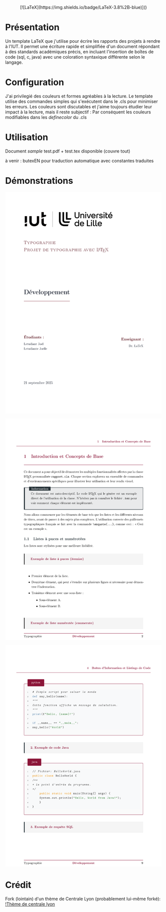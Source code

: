 <div align="center">
  [![LaTeX](https://img.shields.io/badge/LaTeX-3.8%2B-blue)]()
</div>

# Présentation
Un template LaTeX que j'utilise pour écrire les rapports des projets à rendre à l'IUT. Il permet une écriture rapide et simplifiée d'un document répondant à des standards académiques précis, en incluant l'insertion de boîtes de code (sql, c, java) avec une coloration syntaxique différente selon le langage. 

# Configuration
J'ai privilegié des couleurs et formes agréables à la lecture. Le template utilise des commandes simples qui s'exécutent dans le .cls pour minimiser les erreurs. 
Les couleurs sont discutables et j'aime toujours étudier leur impact à la lecture, mais il reste subjectif : Par conséquent les couleurs modifiables dans les *definecolor* du .cls


# Utilisation
Document *sample* test.pdf + test.tex disponible (couvre tout)

à venir : butexEN pour traduction automatique avec constantes traduites

# Démonstrations

![Front page](./resources/main.jpg)

![Page typique](./resources/gallery1.jpg)

![Codebox](./resources/gallery2.jpg)

# Crédit
Fork (lointain) d'un thème de Centrale Lyon (probablement lui-même forké): [!Thème de centrale lyon](https://fr.overleaf.com/latex/templates/rapport-centrale-lyon/rgbvxkxqvhtc)

